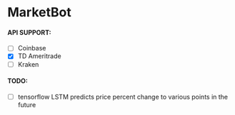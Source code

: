 # MarketBot
#### API SUPPORT:
* [ ] Coinbase
* [x] TD Ameritrade
* [ ] Kraken

#### TODO:
* [ ] tensorflow LSTM predicts price percent change to various points in the future
